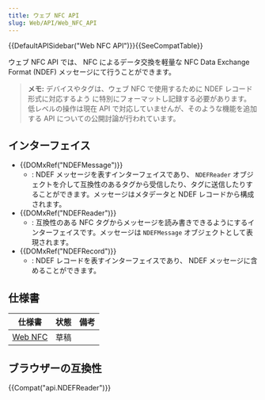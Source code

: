 ```yaml
---
title: ウェブ NFC API
slug: Web/API/Web_NFC_API
---
```


{{DefaultAPISidebar("Web NFC API")}}{{SeeCompatTable}}

ウェブ NFC API では、 NFC によるデータ交換を軽量な NFC Data Exchange Format (NDEF) メッセージにて行うことができます。

> **メモ:** デバイスやタグは、ウェブ NFC で使用するために NDEF レコード形式に対応するよう に特別にフォーマットし記録する必要があります。低レベルの操作は現在 API で対応していませんが、そのような機能を追加する API についての公開討論が行われています。

## インターフェイス

- {{DOMxRef("NDEFMessage")}}
  - : NDEF メッセージを表すインターフェイスであり、 `NDEFReader` オブジェクトを介して互換性のあるタグから受信したり、タグに送信したりすることができます。メッセージはメタデータと NDEF レコードから構成されます。
- {{DOMxRef("NDEFReader")}}
  - : 互換性のある NFC タグからメッセージを読み書きできるようにするインターフェイスです。メッセージは `NDEFMessage` オブジェクトとして表現されます。
- {{DOMxRef("NDEFRecord")}}
  - : NDEF レコードを表すインターフェイスであり、 NDEF メッセージに含めることができます。

## 仕様書

| 仕様書                                    | 状態 | 備考 |
| ----------------------------------------- | ---- | ---- |
| [Web NFC](https://w3c.github.io/web-nfc/) | 草稿 |      |

## ブラウザーの互換性

{{Compat("api.NDEFReader")}}
